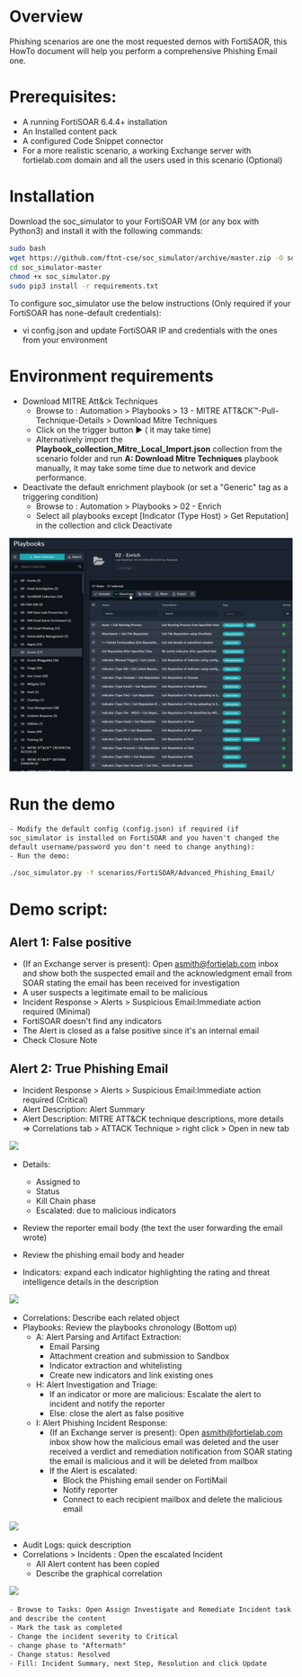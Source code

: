 # Overview
Phishing scenarios are one the most requested demos with FortiSAOR, this HowTo document will help you perform a comprehensive Phishing Email one.

# Prerequisites:

-  A running FortiSOAR 6.4.4+ installation
-  An Installed content pack
-  A configured Code Snippet connector
-  For a more realistic scenario, a working Exchange server with fortielab.com domain and all the users used in this scenario (Optional)

# Installation
Download the soc_simulator to your FortiSOAR VM (or any box with Python3) and install it with the following commands:
```bash
sudo bash
wget https://github.com/ftnt-cse/soc_simulator/archive/master.zip -O soc_simulator.zip && unzip soc_simulator.zip && rm -f soc_simulator.zip
cd soc_simulator-master
chmod +x soc_simulator.py
sudo pip3 install -r requirements.txt
```
To configure soc_simulator use the below instructions (Only required if your FortiSOAR has none-default credentials):

-  vi config.json and update FortiSOAR IP and credentials with the ones from your environment

# Environment requirements

-  Download MITRE Att&ck Techniques
	- Browse to : Automation > Playbooks > 13 - MITRE ATT&CK™-Pull-Technique-Details > Download Mitre Techniques
	- Click on the trigger button ► ( it may take time)
    - Alternatively import the **Playbook_collection_Mitre_Local_Import.json** collection from the scenario folder and run **A: Download Mitre Techniques** playbook manually, it may take some time due to network and device performance.
- Deactivate the default enrichment playbook (or set a "Generic" tag as a triggering condition)
    - Browse to : Automation > Playbooks > 02 - Enrich
    - Select all playbooks except [Indicator (Type Host) > Get Reputation] in the collection and click Deactivate 

![](media/deactivate_enrich_collection.png)

# Run the demo
    - Modify the default config (config.json) if required (if soc_simulator is installed on FortiSOAR and you haven't changed the default username/password you don't need to change anything):
    - Run the demo:
```bash
./soc_simulator.py -f scenarios/FortiSOAR/Advanced_Phishing_Email/ 
```

# Demo script:
## Alert 1: False positive
- (If an Exchange server is present): Open asmith@fortielab.com inbox and show both the suspected email and the acknowledgment email from SOAR stating the email has been received for investigation
- A user suspects a legitimate email to be malicious
- Incident Response > Alerts > Suspicious Email:Immediate action required (Minimal)
- FortiSOAR doesn't find any indicators
- The Alert is closed as a false positive since it's an internal email
- Check Closure Note

## Alert 2: True Phishing Email
- Incident Response > Alerts > Suspicious Email:Immediate action required (Critical)
- Alert Description: Alert Summary
- Alert Description: MITRE ATT&CK technique descriptions, more details => Correlations tab > ATTACK Technique > right click > Open in new tab

![](mitre_record.png)

- Details: 
    - Assigned to
    - Status
    - Kill Chain phase
    - Escalated: due to malicious indicators

- Review the reporter email body (the text the user forwarding the email wrote)
- Review the phishing email body and header
- Indicators: expand each indicator highlighting the rating and threat intelligence details in the description 

![](expand_indicators.png)

- Correlations: Describe each related object
- Playbooks: Review the playbooks chronology (Bottom up)
    - A: Alert Parsing and Artifact Extraction:
        - Email Parsing     
        - Attachment creation and submission to Sandbox
        - Indicator extraction and whitelisting
        - Create new indicators and link existing ones
    - H: Alert Investigation and Triage:
        - If an indicator or more are malicious: Escalate the alert to incident and notify the reporter
        - Else: close the alert as false positive
    - I: Alert Phishing Incident Response:
        - (If an Exchange server is present): Open asmith@fortielab.com inbox show how the malicious email was deleted and the user received a verdict and remediation notification from SOAR stating the email is malicious and it will be deleted from mailbox
        - If the Alert is escalated:
            - Block the Phishing email sender on FortiMail
            - Notify reporter
            - Connect to each recipient mailbox and delete the malicious email

![](playbooks.png)

- Audit Logs: quick description 
- Correlations > Incidents : Open the escalated Incident
    - All Alert content has been copied
    - Describe the graphical correlation

![](incident_correlation.png)

    - Browse to Tasks: Open Assign Investigate and Remediate Incident task and describe the content
    - Mark the task as completed
    - Change the incident severity to Critical
    - change phase to "Aftermath"
    - Change status: Resolved 
    - Fill: Incident Summary, next Step, Resolution and click Update
    